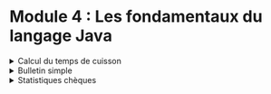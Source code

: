 # Module 4 : Les fondamentaux du langage Java

<details markdown="block">
<summary>Calcul du temps de cuisson</summary>

# Calcul du temps de cuisson

# More about this project

### Related course
ENI | INITIATION A LA PROGRAMMATION AVEC JAVA  
TRAVAUX PRATIQUE : Module 4 : Les fondamentaux du langage Java   
[Calcul du temps de cuisson](https://github.com/Dyrits/IALPAJ-TP/blob/master/Enonc%C3%A9s/Module%2004%20-%20Enonc%C3%A9%20TP%2001%20-%20Cuisson.pdf)

### Description of the project by ENI
Afficher le temps de cuisson d’une viande en fonction du type de la viande, du mode de
cuisson et du poids de la viande saisis par l’utilisateur :  

-  Pour cuire 500 grammes de bœuf, il faut :  
10 minutes si on le veut BLEU  
17 minutes si on le veut A POINT  
25 minutes si on le veut BIEN CUIT  

-  Pour cuire 400 grammes de porc, il faut :  
15 minutes si on le veut BLEU  
25 minutes si on le veut A POINT
40 minutes si on le veut BIEN CUIT 

- Le temps de cuisson est proportionnel au poids.  

- Le résultat est affiché en secondes.  

### Technologies | Libraries | Frameworks | Tools  
- Java

### Details | Comments
- This project has been freely made from scratch following global instructions.

### Status
Completed

#### Last update
10/06/2020

#### Last update (README.md)
10/06/2020
</details>
<details markdown="block">
<summary>Bulletin simple</summary>

# Bulletin simple

# More about this project

### Related course
ENI | INITIATION A LA PROGRAMMATION AVEC JAVA  
TRAVAUX PRATIQUE : Module 4 : Les fondamentaux du langage Java  
[Bulletin simple](https://github.com/Dyrits/IALPAJ-TP/blob/master/Enonc%C3%A9s/Module%2004%20-%20Enonc%C3%A9%20TP%2002%20-%20Bulletin%20simple.pdf)

### Description of the project by ENI
Rédiger le programme qui permet de calculer et d’afficher le bulletin de salaire simplifié
d’un employé.
Les nom, prénom et statut (cadre, agent de maîtrise, employé de bureau) sont des
informations obligatoirement mentionnées sur le bulletin de salaire d’un employé.
L’utilisateur doit saisir le nom, le prénom, le statut ainsi que le nombre d’heures effectuées
par un employé.

#### Calcul du salaire de base :
Le salaire de base dépend du nombre d’heures travaillées en tenant compte des critères
suivants :
- de 0 à 169 heures : le salaire mensuel est égal au nombre d’heures travaillées
multiplié par le taux horaire
- de 169 à 180 heures : le taux horaire est majoré de 50 %
- au-delà de 180 heures : le taux horaire est majoré de 60 %
### Calcul des cotisations :
> Contenu manquant.  

#### Calcul du salaire à verser :
La prime est calculée en fonction du nombre d’enfants selon les règles suivantes :
- 0 enfant : pas de prime
- 1 enfant : 20€ de prime
- 2 enfants: 50€ de prime
- Plus de 2 enfants : 70€ + 20€ par enfants au-dessus de 2

Le calcul du montant net à payer s’effectue suivant la règle suivante :
Net à payer = Salaire de base – Total des cotisations salariales + Prime

### Technologies | Libraries | Frameworks | Tools  
- Java

### Details | Comments
- This project has been freely made from scratch following global instructions.

### Status
Completed

#### Last update
10/06/2020

#### Last update (README.md)
10/06/2020
</details>
<details markdown="block">
<summary>Statistiques chèques</summary>

# Statistiques chèques

# More about this project

### Related course
ENI | INITIATION A LA PROGRAMMATION AVEC JAVA  
TRAVAUX PRATIQUE : Module 4 : Les fondamentaux du langage Java  
[Statistiques chèques](https://github.com/Dyrits/IALPAJ-TP/blob/master/Enonc%C3%A9s/Module%2004%20-%20Enonc%C3%A9%20TP%2003%20-%20Statistiques%20ch%C3%A8ques.pdf)

### Description of the project by ENI
Développer un programme qui demande à l’utilisateur de saisir une série de chèques.  
Pour chaque chèque, demander le numéro puis le montant.  
Si l’utilisateur introduit la valeur 0 à la demande du numéro, cela signifie qu’il n’y a plus de
chèques.  
Le programme doit afficher :  
- le nombre de chèques introduits
- le montant total des chèques
- la moyenne des montants
- le nombre de chèques dont le montant est inférieur à 200€
- le montant total de ces chèques
- le nombre de chèques dont le montant est supérieur ou égal à 200€
- le montant total de ces chèques
- le numéro du chèque dont le montant est le plus petit
- le montant de ce chèque
- le numéro du chèque dont le montant est le plus grand
- le montant de ce chèque

### Technologies | Libraries | Frameworks | Tools  
- Java

### Details | Comments
- This project has been freely made from scratch following global instructions.

### Status
Completed

#### Last update
11/06/2020

#### Last update (README.md)
11/06/2020
</details>